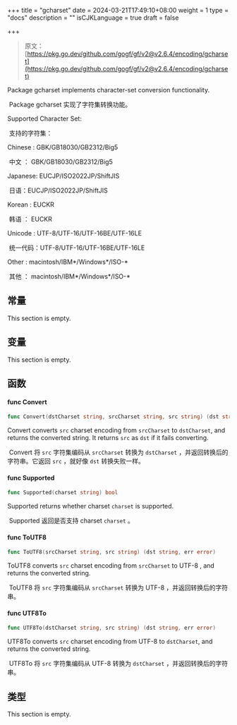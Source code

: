 +++
title = "gcharset"
date = 2024-03-21T17:49:10+08:00
weight = 1
type = "docs"
description = ""
isCJKLanguage = true
draft = false

+++

> 原文：[https://pkg.go.dev/github.com/gogf/gf/v2@v2.6.4/encoding/gcharset](https://pkg.go.dev/github.com/gogf/gf/v2@v2.6.4/encoding/gcharset)

Package gcharset implements character-set conversion functionality.

​	Package gcharset 实现了字符集转换功能。

Supported Character Set:

​	支持的字符集：

Chinese : GBK/GB18030/GB2312/Big5

​	中文 ： GBK/GB18030/GB2312/Big5

Japanese: EUCJP/ISO2022JP/ShiftJIS

​	日语：EUCJP/ISO2022JP/ShiftJIS

Korean : EUCKR

​	韩语 ： EUCKR

Unicode : UTF-8/UTF-16/UTF-16BE/UTF-16LE

​	统一代码：UTF-8/UTF-16/UTF-16BE/UTF-16LE

Other : macintosh/IBM*/Windows*/ISO-*

​	其他 ： macintosh/IBM*/Windows*/ISO-*

## 常量

This section is empty.

## 变量

This section is empty.

## 函数

#### func Convert

```go
func Convert(dstCharset string, srcCharset string, src string) (dst string, err error)
```

Convert converts `src` charset encoding from `srcCharset` to `dstCharset`, and returns the converted string. It returns `src` as `dst` if it fails converting.

​	Convert 将 `src` 字符集编码从 `srcCharset` 转换为 `dstCharset` ，并返回转换后的字符串。它返回 `src` ，就好像 `dst` 转换失败一样。

#### func Supported

```go
func Supported(charset string) bool
```

Supported returns whether charset `charset` is supported.

​	Supported 返回是否支持 charset `charset` 。

#### func ToUTF8

```go
func ToUTF8(srcCharset string, src string) (dst string, err error)
```

ToUTF8 converts `src` charset encoding from `srcCharset` to UTF-8 , and returns the converted string.

​	ToUTF8 将 `src` 字符集编码从 `srcCharset` 转换为 UTF-8 ，并返回转换后的字符串。

#### func UTF8To

```go
func UTF8To(dstCharset string, src string) (dst string, err error)
```

UTF8To converts `src` charset encoding from UTF-8 to `dstCharset`, and returns the converted string.

​	UTF8To 将 `src` 字符集编码从 UTF-8 转换为 `dstCharset` ，并返回转换后的字符串。

## 类型

This section is empty.